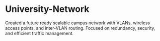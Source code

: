 # University-Network

Created a future ready scalable campus network with VLANs, wireless access points, and inter-VLAN routing. Focused on redundancy, security, and efficient traffic management.
